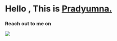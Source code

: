 


<h1 align="left">Hello , This is <a href="https://bit.ly/3Dl19Ko">Pradyumna.</a></h1>


<p align="left"> <h3>Reach out to me on </h3> <a href="https://bit.ly/3gBSj12"><img src="https://img.shields.io/badge/linkedin-%230077B5.svg?&style=for-the-badge&logo=linkedin&logoColor=white" /></a>&nbsp;&nbsp;&nbsp;&nbsp;
  </p> 




